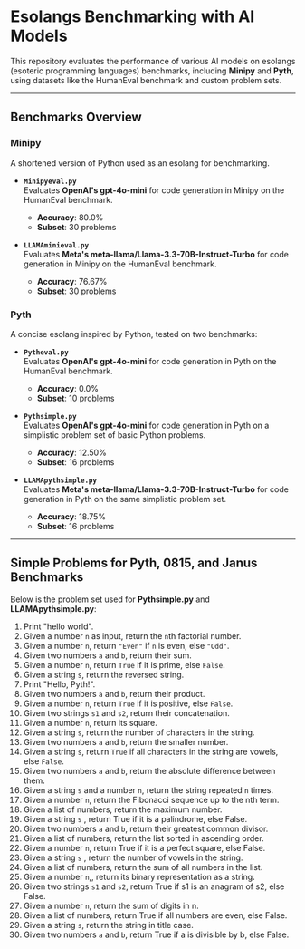 # Esolangs Benchmarking with AI Models

This repository evaluates the performance of various AI models on esolangs (esoteric programming languages) benchmarks, including **Minipy** and **Pyth**, using datasets like the HumanEval benchmark and custom problem sets.

---

## Benchmarks Overview

### Minipy
A shortened version of Python used as an esolang for benchmarking.

- **`Minipyeval.py`**  
  Evaluates **OpenAI's gpt-4o-mini** for code generation in Minipy on the HumanEval benchmark.  
  - **Accuracy**: 80.0%  
  - **Subset**: 30 problems

- **`LLAMAminieval.py`**  
  Evaluates **Meta's meta-llama/Llama-3.3-70B-Instruct-Turbo** for code generation in Minipy on the HumanEval benchmark.  
  - **Accuracy**: 76.67%  
  - **Subset**: 30 problems

### Pyth
A concise esolang inspired by Python, tested on two benchmarks:

- **`Pytheval.py`**  
  Evaluates **OpenAI's gpt-4o-mini** for code generation in Pyth on the HumanEval benchmark.  
  - **Accuracy**: 0.0%  
  - **Subset**: 10 problems

- **`Pythsimple.py`**  
  Evaluates **OpenAI's gpt-4o-mini** for code generation in Pyth on a simplistic problem set of basic Python problems.  
  - **Accuracy**: 12.50%  
  - **Subset**: 16 problems

- **`LLAMApythsimple.py`**  
  Evaluates **Meta's meta-llama/Llama-3.3-70B-Instruct-Turbo** for code generation in Pyth on the same simplistic problem set.  
  - **Accuracy**: 18.75%  
  - **Subset**: 16 problems

---

## Simple Problems for Pyth, 0815, and Janus Benchmarks

Below is the problem set used for **Pythsimple.py** and **LLAMApythsimple.py**:

1. Print "hello world".
2. Given a number `n` as input, return the `n`th factorial number.
3. Given a number `n`, return `"Even"` if `n` is even, else `"Odd"`.
4. Given two numbers `a` and `b`, return their sum.
5. Given a number `n`, return `True` if it is prime, else `False`.
6. Given a string `s`, return the reversed string.
7. Print "Hello, Pyth!".
8. Given two numbers `a` and `b`, return their product.
9. Given a number `n`, return `True` if it is positive, else `False`.
10. Given two strings `s1` and `s2`, return their concatenation.
11. Given a number `n`, return its square.
12. Given a string `s`, return the number of characters in the string.
13. Given two numbers `a` and `b`, return the smaller number.
14. Given a string `s`, return `True` if all characters in the string are vowels, else `False`.
15. Given two numbers `a` and `b`, return the absolute difference between them.
16. Given a string `s` and a number `n`, return the string repeated `n` times.
17. Given a number `n`, return the Fibonacci sequence up to the nth term.
18. Given a list of numbers, return the maximum number.
19. Given a string `s` , return True if it is a palindrome, else False.
20. Given two numbers `a` and `b`, return their greatest common divisor.
21. Given a list of numbers, return the list sorted in ascending order.
22. Given a number `n`, return True if it is a perfect square, else False.
23. Given a string  `s` , return the number of vowels in the string.
24. Given a list of numbers, return the sum of all numbers in the list.
25. Given a number `n`,, return its binary representation as a string.
26. Given two strings `s1` and `s2`, return True if s1 is an anagram of s2, else False.
27. Given a number `n`, return the sum of digits in n.
28. Given a list of numbers, return True if all numbers are even, else False.
29. Given a string `s`, return the string in title case.
30. Given two numbers  `a` and `b`, return True if a is divisible by b, else False.
    
